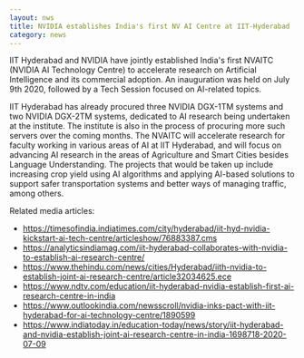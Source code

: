 ```yaml
---
layout: nws
title: NVIDIA establishes India's first NV AI Centre at IIT-Hyderabad
category: news
---
```


IIT Hyderabad and NVIDIA have jointly established India's first NVAITC (NVIDIA AI Technology Centre) to accelerate research on Artificial Intelligence 
and its commercial adoption. An inauguration was held on July 9th 2020, followed by a Tech Session focused on AI-related topics.

IIT Hyderabad has already procured three NVIDIA DGX-1TM systems and two NVIDIA DGX-2TM systems, dedicated to AI research being undertaken at the institute.
The institute is also in the process of procuring more such servers over the coming months. The NVAITC will accelerate research for faculty working in 
various areas of AI at IIT Hyderabad, and will focus on advancing AI research in the areas of Agriculture and Smart Cities besides Language Understanding.
The projects that would be taken up include increasing crop yield using AI algorithms and applying AI-based solutions to support safer transportation 
systems and better ways of managing traffic, among others.



Related media articles:
- <https://timesofindia.indiatimes.com/city/hyderabad/iit-hyd-nvidia-kickstart-ai-tech-centre/articleshow/76883387.cms>
- <https://analyticsindiamag.com/iit-hyderabad-collaborates-with-nvidia-to-establish-ai-research-centre/>
- <https://www.thehindu.com/news/cities/Hyderabad/iith-nvidia-to-establish-joint-ai-research-centre/article32034625.ece>
- <https://www.ndtv.com/education/iit-hyderabad-nvidia-establish-first-ai-research-centre-in-india>
- <https://www.outlookindia.com/newsscroll/nvidia-inks-pact-with-iit-hyderabad-for-ai-technology-centre/1890599>
- <https://www.indiatoday.in/education-today/news/story/iit-hyderabad-and-nvidia-establish-joint-ai-research-centre-in-india-1698718-2020-07-09>
